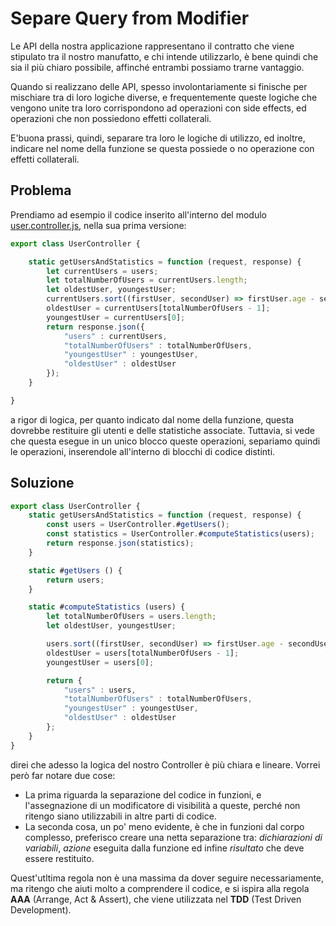 # Separe Query from Modifier
Le API della nostra applicazione rappresentano il contratto che viene stipulato tra il nostro manufatto, e chi intende utilizzarlo, è bene quindi che sia il più chiaro possibile, affinché entrambi possiamo trarne vantaggio.

Quando si realizzano delle API, spesso involontariamente si finische per mischiare tra di loro logiche diverse, e frequentemente queste logiche che vengono unite tra loro corrispondono ad operazioni con side effects, ed operazioni che non possiedono effetti collaterali.

E'buona prassi, quindi, separare tra loro le logiche di utilizzo, ed inoltre, indicare nel nome della funzione se questa possiede o no operazione con effetti collaterali.

## Problema

Prendiamo ad esempio il codice inserito all'interno del modulo [user.controller.js](./http/controllers/user.controller.js), nella sua prima versione:

```javascript
export class UserController {

    static getUsersAndStatistics = function (request, response) {
        let currentUsers = users;
        let totalNumberOfUsers = currentUsers.length;
        let oldestUser, youngestUser;
        currentUsers.sort((firstUser, secondUser) => firstUser.age - secondUser.age);
        oldestUser = currentUsers[totalNumberOfUsers - 1];
        youngestUser = currentUsers[0];
        return response.json({
            "users" : currentUsers,
            "totalNumberOfUsers" : totalNumberOfUsers,
            "youngestUser" : youngestUser,
            "oldestUser" : oldestUser
        });
    }

}
```
a rigor di logica, per quanto indicato dal nome della funzione, questa dovrebbe restituire gli utenti e delle statistiche associate. Tuttavia, si vede che questa esegue in un unico blocco queste operazioni, separiamo quindi le operazioni, inserendole all'interno di blocchi di codice distinti.

## Soluzione
```javascript
export class UserController {
    static getUsersAndStatistics = function (request, response) {
        const users = UserController.#getUsers();
        const statistics = UserController.#computeStatistics(users);
        return response.json(statistics);
    }

    static #getUsers () {
        return users;
    }

    static #computeStatistics (users) {
        let totalNumberOfUsers = users.length;
        let oldestUser, youngestUser;

        users.sort((firstUser, secondUser) => firstUser.age - secondUser.age);
        oldestUser = users[totalNumberOfUsers - 1];
        youngestUser = users[0];

        return {
            "users" : users,
            "totalNumberOfUsers" : totalNumberOfUsers,
            "youngestUser" : youngestUser,
            "oldestUser" : oldestUser
        };
    }
}
```
direi che adesso la logica del nostro Controller è più chiara e lineare. Vorrei però far notare due cose: 
* La prima riguarda la separazione del codice in funzioni, e l'assegnazione di un modificatore di visibilità a queste, perché non ritengo siano utilizzabili in altre parti di codice.
* La seconda cosa, un po' meno evidente, è che in funzioni dal corpo complesso, preferisco creare una netta separazione tra: _dichiarazioni di variabili_, _azione_ eseguita dalla funzione ed infine _risultato_ che deve essere restituito.

Quest'utltima regola non è una massima da dover seguire necessariamente, ma ritengo che aiuti molto a comprendere il codice, e si ispira alla regola __AAA__ (Arrange, Act & Assert), che viene utilizzata nel __TDD__ (Test Driven Development). 